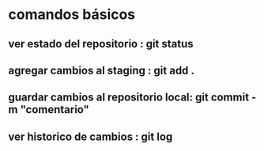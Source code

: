 # comandos básicos
## ver estado del repositorio : git status
## agregar cambios al staging : git add .
## guardar cambios al repositorio local: git commit -m "comentario"
## ver historico de cambios : git log